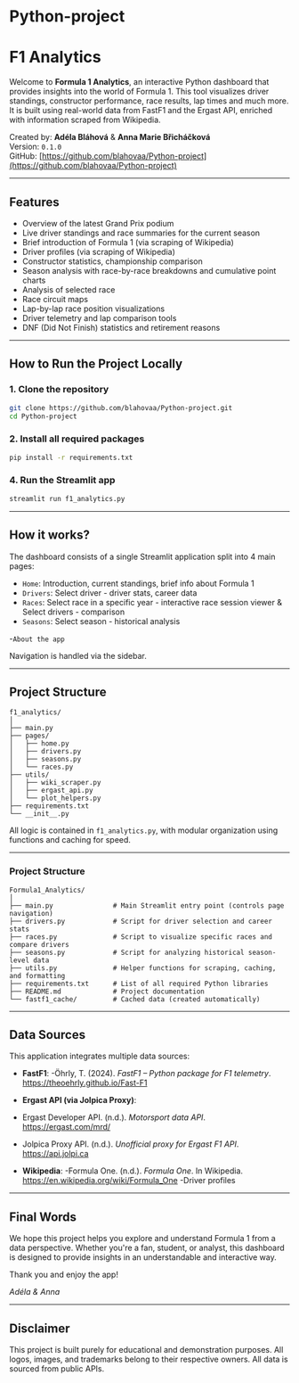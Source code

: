 # Python-project

# F1 Analytics
Welcome to **Formula 1 Analytics**, an interactive Python dashboard that provides insights into the world of Formula 1. This tool visualizes driver standings, constructor performance, race results, lap times and much more. It is built using real-world data from FastF1 and the Ergast API, enriched with information scraped from Wikipedia.

Created by: **Adéla Bláhová** & **Anna Marie Břicháčková**  
Version: `0.1.0`  
GitHub: [https://github.com/blahovaa/Python-project](https://github.com/blahovaa/Python-project)

---

## Features

- Overview of the latest Grand Prix podium
- Live driver standings and race summaries for the current season
- Brief introduction of Formula 1 (via scraping of Wikipedia)
- Driver profiles (via scraping of Wikipedia)
- Constructor statistics, championship comparison
- Season analysis with race-by-race breakdowns and cumulative point charts
- Analysis of selected race
- Race circuit maps
- Lap-by-lap race position visualizations
- Driver telemetry and lap comparison tools
- DNF (Did Not Finish) statistics and retirement reasons

---

## How to Run the Project Locally

### 1. Clone the repository

```bash
git clone https://github.com/blahovaa/Python-project.git
cd Python-project
```

### 2. Install all required packages

```bash
pip install -r requirements.txt
```

### 4. Run the Streamlit app

```bash
streamlit run f1_analytics.py
```

---
## How it works?

The dashboard consists of a single Streamlit application split into 4 main pages:
- `Home`: Introduction, current standings, brief info about Formula 1
- `Drivers`: Select driver - driver stats, career data
- `Races`: Select race in a specific year - interactive race session viewer & Select drivers - comparison
- `Seasons`: Select season - historical analysis

-`About the app`

Navigation is handled via the sidebar.

---

## Project Structure

```
f1_analytics/
│
├── main.py          
├── pages/
│   ├── home.py
│   ├── drivers.py
│   ├── seasons.py
│   └── races.py
├── utils/
│   ├── wiki_scraper.py
│   ├── ergast_api.py
│   └── plot_helpers.py
├── requirements.txt
└── __init__.py         
```

All logic is contained in `f1_analytics.py`, with modular organization using functions and caching for speed.

---

### Project Structure
```
Formula1_Analytics/
│
├── main.py               # Main Streamlit entry point (controls page navigation)
├── drivers.py            # Script for driver selection and career stats
├── races.py              # Script to visualize specific races and compare drivers
├── seasons.py            # Script for analyzing historical season-level data
├── utils.py              # Helper functions for scraping, caching, and formatting
├── requirements.txt      # List of all required Python libraries
├── README.md             # Project documentation
└── fastf1_cache/         # Cached data (created automatically)
```

---




## Data Sources

This application integrates multiple data sources:

- **FastF1**: 
-Öhrly, T. (2024). *FastF1 – Python package for F1 telemetry*. https://theoehrly.github.io/Fast-F1

- **Ergast API (via Jolpica Proxy)**: 
- Ergast Developer API. (n.d.). *Motorsport data API*. https://ergast.com/mrd/  
- Jolpica Proxy API. (n.d.). *Unofficial proxy for Ergast F1 API*. https://api.jolpi.ca

- **Wikipedia**: 
-Formula One. (n.d.). *Formula One*. In Wikipedia. https://en.wikipedia.org/wiki/Formula_One 
-Driver profiles


---

## Final Words

We hope this project helps you explore and understand Formula 1 from a data perspective. Whether you're a fan, student, or analyst, this dashboard is designed to provide insights in an understandable and interactive way.

Thank you and enjoy the app!

*Adéla & Anna*

---

## Disclaimer

This project is built purely for educational and demonstration purposes. All logos, images, and trademarks belong to their respective owners. All data is sourced from public APIs.


